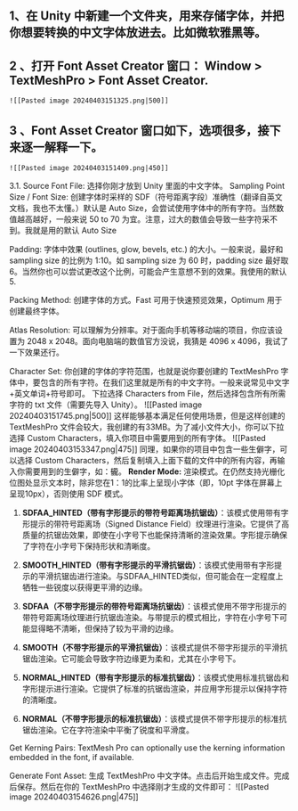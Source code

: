 ## 1、在 Unity 中新建一个文件夹，用来存储字体，并把你想要转换的中文字体放进去。比如微软雅黑等。
## 2 、打开 Font Asset Creator 窗口： Window > TextMeshPro > Font Asset Creator.
	![[Pasted image 20240403151325.png|500]]
## 3 、Font Asset Creator 窗口如下，选项很多，接下来逐一解释一下。
	![[Pasted image 20240403151409.png|450]]
3.1. Source Font File: 选择你刚才放到 Unity 里面的中文字体。
Sampling Point Size / Font Size: 创建字体时采样的 SDF（符号距离字段）准确性（翻译自英文文档，我也不太懂。）默认是 Auto Size，会尝试使用字体中的所有字符。当然数值越高越好，一般来说 50 to 70 为宜。注意，过大的数值会导致一些字符采不到。我就是用的默认 Auto Size

Padding: 字体中效果 (outlines, glow, bevels, etc.) 的大小。一般来说，最好和 sampling size 的比例为 1:10。如 sampling size 为 60 时，padding size 最好取 6。当然你也可以尝试更改这个比例，可能会产生意想不到的效果。我使用的默认5.

Packing Method: 创建字体的方式。Fast 可用于快速预览效果，Optimum 用于创建最终字体。

Atlas Resolution: 可以理解为分辨率。对于面向手机等移动端的项目，你应该设置为 2048 x 2048。面向电脑端的数值官方没说，我猜是 4096 x 4096，我试了一下效果还行。

Character Set: 你创建的字体的字符范围，也就是说你要创建的 TextMeshPro 字体中，要包含的所有字符。在我们这里就是所有的中文字符。一般来说常见中文字+英文单词+符号即可。
下拉选择 Characters from File，然后选择包含所有所需字符的 txt 文件（需要先导入 Unity）。
![[Pasted image 20240403151745.png|500]]
这样能够基本满足任何使用场景，但是这样创建的 TextMeshPro 文件会较大，我创建的有33MB。为了减小文件大小，你可以下拉选择 Custom Characters，填入你项目中需要用到的所有字体。
![[Pasted image 20240403153347.png|475]]
同理，如果你的项目中包含一些生僻字，可以选择 Custom Characters，然后复制填入上面下载的文件中的所有内容，再输入你需要用到的生僻字，如：龓。
**Render Mode:** 渲染模式。在仍然支持光栅化位图处显示文本时，除非您在1：1的比率上呈现小字体（即，10pt 字体在屏幕上呈现10px），否则使用 SDF 模式。
1. **SDFAA_HINTED（带有字形提示的带符号距离场抗锯齿）**：该模式使用带有字形提示的带符号距离场（Signed Distance Field）纹理进行渲染。它提供了高质量的抗锯齿效果，即使在小字号下也能保持清晰的渲染效果。字形提示确保了字符在小字号下保持形状和清晰度。
    
2. **SMOOTH_HINTED（带有字形提示的平滑抗锯齿）**：该模式使用带有字形提示的平滑抗锯齿进行渲染。与SDFAA_HINTED类似，但可能会在一定程度上牺牲一些锐度以获得更平滑的边缘。
    
3. **SDFAA（不带字形提示的带符号距离场抗锯齿）**：该模式使用不带字形提示的带符号距离场纹理进行抗锯齿渲染。与带提示的模式相比，字符在小字号下可能显得略不清晰，但保持了较为平滑的边缘。
    
4. **SMOOTH（不带字形提示的平滑抗锯齿）**：该模式提供不带字形提示的平滑抗锯齿渲染。它可能会导致字符边缘更为柔和，尤其在小字号下。
    
5. **NORMAL_HINTED（带有字形提示的标准抗锯齿）**：该模式使用标准抗锯齿和字形提示进行渲染。它提供了标准的抗锯齿渲染，并应用字形提示以保持字符的清晰度。
    
6. **NORMAL（不带字形提示的标准抗锯齿）**：该模式提供不带字形提示的标准抗锯齿渲染。它在字符渲染中平衡了锐度和平滑度。

Get Kerning Pairs: TextMesh Pro can optionally use the kerning information embedded in the font, if available.

Generate Font Asset: 生成 TextMeshPro 中文字体。点击后开始生成文件。完成后保存。然后在你的 TextMeshPro 中选择刚才生成的文件即可：
![[Pasted image 20240403154626.png|475]]
